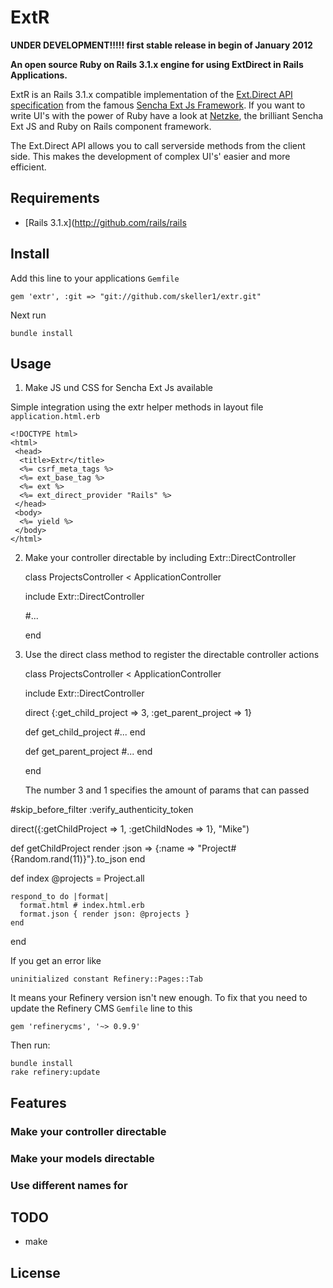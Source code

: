 # ExtR


__UNDER DEVELOPMENT!!!!! first stable release in begin of January 2012__

__An open source Ruby on Rails 3.1.x engine for using ExtDirect in Rails Applications.__

ExtR is an Rails 3.1.x compatible implementation of the [Ext.Direct API specification](http://bla.de) from the famous [Sencha Ext Js Framework](http://www.sencha.com/). If you want to write UI's with the power of Ruby have a look at [Netzke](http://netzke.org/), the brilliant Sencha Ext JS and Ruby on Rails component framework.

The Ext.Direct API allows you to call serverside methods from the client side. This makes the development of complex UI's' easier and more efficient.


## Requirements

* [Rails 3.1.x](http://github.com/rails/rails


## Install

Add this line to your applications `Gemfile`

    gem 'extr', :git => "git://github.com/skeller1/extr.git"

Next run

    bundle install



## Usage

1.  Make JS und CSS for Sencha Ext Js available


Simple integration using the extr helper methods in layout file `application.html.erb`

    <!DOCTYPE html>
    <html>
     <head>
      <title>Extr</title>
      <%= csrf_meta_tags %>
      <%= ext_base_tag %>
      <%= ext %>
      <%= ext_direct_provider "Rails" %>
     </head>
     <body>
      <%= yield %>
     </body>
    </html>


2.  Make your controller directable by including Extr::DirectController

    class ProjectsController < ApplicationController

     include Extr::DirectController

     #...

    end


3.  Use the direct class method to register the directable controller actions


    class ProjectsController < ApplicationController

     include Extr::DirectController

     direct {:get_child_project => 3, :get_parent_project => 1}



     def get_child_project
      #...
     end

     def get_parent_project
      #...
     end

    end


    The number 3 and 1 specifies the amount of params that can passed


  #skip_before_filter :verify_authenticity_token

  direct({:getChildProject => 1, :getChildNodes => 1}, "Mike")


  def getChildProject
    render :json => {:name => "Project#{Random.rand(11)}"}.to_json
  end


  def index
    @projects = Project.all

    respond_to do |format|
      format.html # index.html.erb
      format.json { render json: @projects }
    end
  end


If you get an error like

    uninitialized constant Refinery::Pages::Tab

It means your Refinery version isn't new enough. To fix that you need to update the Refinery CMS `Gemfile` line to this

    gem 'refinerycms', '~> 0.9.9'

Then run:

    bundle install
    rake refinery:update


## Features


### Make your controller directable

### Make your models directable

### Use different names for

## TODO

* make

## License

